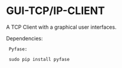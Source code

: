 # GUI-TCP/IP-CLIENT

A TCP Client with a graphical user interfaces.


Dependencies:

     Pyfase:  
     
     sudo pip install pyfase
